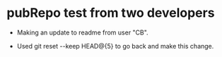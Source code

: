 # pubRepo test from two developers

- Making an update to readme from user "CB".

- Used git reset --keep HEAD@{5} to go back and make this change.